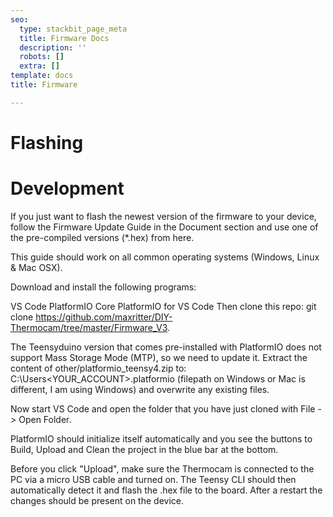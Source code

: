 ```yaml
---
seo:
  type: stackbit_page_meta
  title: Firmware Docs
  description: ''
  robots: []
  extra: []
template: docs
title: Firmware

---
```


# Flashing

# Development



If you just want to flash the newest version of the firmware to your device, follow the Firmware Update Guide in the Document section and use one of the pre-compiled versions (*.hex) from here.

This guide should work on all common operating systems (Windows, Linux & Mac OSX).

Download and install the following programs:

VS Code
PlatformIO Core
PlatformIO for VS Code
Then clone this repo: git clone https://github.com/maxritter/DIY-Thermocam/tree/master/Firmware_V3.

The Teensyduino version that comes pre-installed with PlatformIO does not support Mass Storage Mode (MTP), so we need to update it. Extract the content of other/platformio_teensy4.zip to: C:\Users\<YOUR_ACCOUNT>\.platformio (filepath on Windows or Mac is different, I am using Windows) and overwrite any existing files.

Now start VS Code and open the folder that you have just cloned with File -> Open Folder.

PlatformIO should initialize itself automatically and you see the buttons to Build, Upload and Clean the project in the blue bar at the bottom.

Before you click "Upload", make sure the Thermocam is connected to the PC via a micro USB cable and turned on. The Teensy CLI should then automatically detect it and flash the .hex file to the board. After a restart the changes should be present on the device.